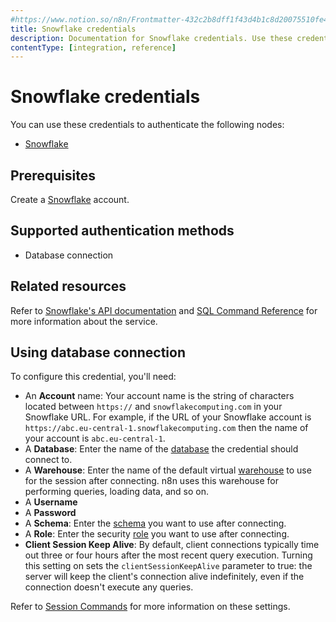 ```yaml
---
#https://www.notion.so/n8n/Frontmatter-432c2b8dff1f43d4b1c8d20075510fe4
title: Snowflake credentials
description: Documentation for Snowflake credentials. Use these credentials to authenticate Snowflake in n8n, a workflow automation platform.
contentType: [integration, reference]
---
```


# Snowflake credentials

You can use these credentials to authenticate the following nodes:

- [Snowflake](/integrations/builtin/app-nodes/n8n-nodes-base.snowflake.md)

## Prerequisites

Create a [Snowflake](https://www.snowflake.com/en/) account.

## Supported authentication methods

- Database connection

## Related resources

Refer to [Snowflake's API documentation](https://docs.snowflake.com/en/api-reference) and [SQL Command Reference](https://docs.snowflake.com/en/sql-reference-commands) for more information about the service.

## Using database connection

To configure this credential, you'll need:

- An **Account** name: Your account name is the string of characters located between `https://` and `snowflakecomputing.com` in your Snowflake URL. For example, if the URL of your Snowflake account is `https://abc.eu-central-1.snowflakecomputing.com` then the name of your account is `abc.eu-central-1`.
- A **Database**: Enter the name of the [database](https://docs.snowflake.com/en/sql-reference/sql/use-database) the credential should connect to.
- A **Warehouse**: Enter the name of the default virtual [warehouse](https://docs.snowflake.com/en/sql-reference/sql/use-warehouse) to use for the session after connecting. n8n uses this warehouse for performing queries, loading data, and so on.
- A **Username**
- A **Password**
- A **Schema**: Enter the [schema](https://docs.snowflake.com/en/sql-reference/sql/use-schema) you want to use after connecting.
- A **Role**: Enter the security [role](https://docs.snowflake.com/en/sql-reference/sql/use-role) you want to use after connecting.
- **Client Session Keep Alive**: By default, client connections typically time out three or four hours after the most recent query execution. Turning this setting on sets the `clientSessionKeepAlive` parameter to true: the server will keep the client's connection alive indefinitely, even if the connection doesn't execute any queries.

Refer to [Session Commands](https://docs.snowflake.com/en/sql-reference/commands-session) for more information on these settings.
